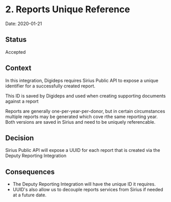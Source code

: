 # 2. Reports Unique Reference

Date: 2020-01-21

## Status

Accepted

## Context

In this integration, Digideps requires Sirius Public API to expose a unique identifier for a successfully created report.

This ID is saved by Digideps and used when creating supporting documents against a report

Reports are generally one-per-year-per-donor, but in certain circumstances multiple reports may be generated which cove rthe same reporting year. Both versions are saved in Sirius and need to be uniquely referencable.

## Decision

Sirius Public API will expose a UUID for each report that is created via the Deputy Reporting Integration

## Consequences

* The Deputy Reporting Integration will have the unique ID it requires.
* UUID's also allow us to decouple reports services from Sirius if needed at a future date.
